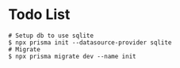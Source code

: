 # Todo List

```shell
# Setup db to use sqlite
$ npx prisma init --datasource-provider sqlite
# Migrate
$ npx prisma migrate dev --name init
```